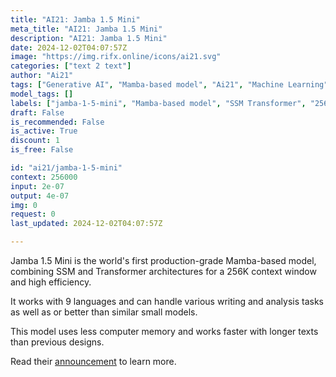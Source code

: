 ```yaml
---
title: "AI21: Jamba 1.5 Mini"
meta_title: "AI21: Jamba 1.5 Mini"
description: "AI21: Jamba 1.5 Mini"
date: 2024-12-02T04:07:57Z
image: "https://img.rifx.online/icons/ai21.svg"
categories: ["text 2 text"]
author: "Ai21"
tags: ["Generative AI", "Mamba-based model", "Ai21", "Machine Learning", "Natural Language Processing", "SSM Transformer", "Programming", "multilingual analysis", "Technology", "256K context window", "jamba-1-5-mini"]
model_tags: []
labels: ["jamba-1-5-mini", "Mamba-based model", "SSM Transformer", "256K context window", "multilingual analysis"]
draft: False
is_recommended: False
is_active: True
discount: 1
is_free: False

id: "ai21/jamba-1-5-mini"
context: 256000
input: 2e-07
output: 4e-07
img: 0
request: 0
last_updated: 2024-12-02T04:07:57Z

---
```


Jamba 1.5 Mini is the world's first production-grade Mamba-based model, combining SSM and Transformer architectures for a 256K context window and high efficiency.

It works with 9 languages and can handle various writing and analysis tasks as well as or better than similar small models.

This model uses less computer memory and works faster with longer texts than previous designs.

Read their [announcement](https://www.ai21.com/blog/announcing-jamba-model-family) to learn more.

